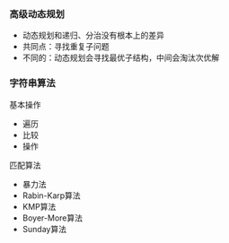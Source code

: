 ### 高级动态规划

* 动态规划和递归、分治没有根本上的差异
* 共同点：寻找重复子问题
* 不同的：动态规划会寻找最优子结构，中间会淘汰次优解

### 字符串算法

基本操作

* 遍历
* 比较
* 操作

匹配算法

* 暴力法
* Rabin-Karp算法
* KMP算法
* Boyer-More算法
* Sunday算法



